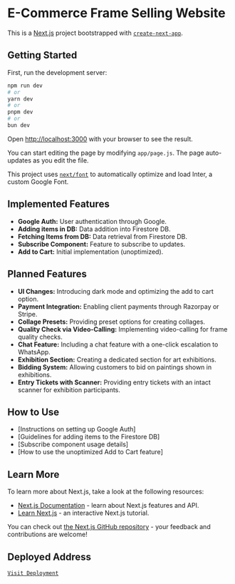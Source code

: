 # E-Commerce Frame Selling Website

This is a [Next.js](https://nextjs.org/) project bootstrapped with [`create-next-app`](https://github.com/vercel/next.js/tree/canary/packages/create-next-app).

## Getting Started

First, run the development server:

```bash
npm run dev
# or
yarn dev
# or
pnpm dev
# or
bun dev

```

Open [http://localhost:3000](http://localhost:3000) with your browser to see the result.

You can start editing the page by modifying `app/page.js`. The page auto-updates as you edit the file.

This project uses [`next/font`](https://nextjs.org/docs/basic-features/font-optimization) to automatically optimize and load Inter, a custom Google Font.

## Implemented Features

- **Google Auth:** User authentication through Google.
- **Adding items in DB:** Data addition into Firestore DB.
- **Fetching Items from DB:** Data retrieval from Firestore DB.
- **Subscribe Component:** Feature to subscribe to updates.
- **Add to Cart:** Initial implementation (unoptimized).

## Planned Features

- **UI Changes:** Introducing dark mode and optimizing the add to cart option.
- **Payment Integration:** Enabling client payments through Razorpay or Stripe.
- **Collage Presets:** Providing preset options for creating collages.
- **Quality Check via Video-Calling:** Implementing video-calling for frame quality checks.
- **Chat Feature:** Including a chat feature with a one-click escalation to WhatsApp.
- **Exhibition Section:** Creating a dedicated section for art exhibitions.
- **Bidding System:** Allowing customers to bid on paintings shown in exhibitions.
- **Entry Tickets with Scanner:** Providing entry tickets with an intact scanner for exhibition participants.

## How to Use

- [Instructions on setting up Google Auth]
- [Guidelines for adding items to the Firestore DB]
- [Subscribe component usage details]
- [How to use the unoptimized Add to Cart feature]

## Learn More

To learn more about Next.js, take a look at the following resources:

- [Next.js Documentation](https://nextjs.org/docs) - learn about Next.js features and API.
- [Learn Next.js](https://nextjs.org/learn) - an interactive Next.js tutorial.

You can check out [the Next.js GitHub repository](https://github.com/vercel/next.js/) - your feedback and contributions are welcome!

## Deployed Address

[`Visit Deployment`](https://frames-by-engineer.vercel.app/)
